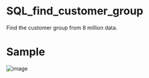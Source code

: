 # SQL_find_customer_group
Find the customer group from 8 million data.

# Sample
![image](https://user-images.githubusercontent.com/75282285/201437137-4d4b6904-026e-494e-9a46-a792d88f1f10.png)


